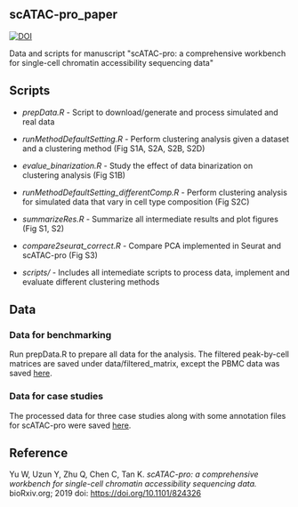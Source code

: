 scATAC-pro_paper
-----------------

[![DOI](https://zenodo.org/badge/239170583.svg)](https://zenodo.org/badge/latestdoi/239170583)

Data and scripts for manuscript "scATAC-pro: a comprehensive workbench for single-cell chromatin accessibility sequencing data"


## Scripts


- *prepData.R* - Script to download/generate and process simulated and real data

- *runMethodDefaultSetting.R* - Perform clustering analysis given a dataset and a clustering method (Fig S1A, S2A, S2B, S2D)

- *evalue_binarization.R*  - Study the effect of data binarization on clustering analysis (Fig S1B)

- *runMethodDefaultSetting_differentComp.R* - Perform clustering analysis for simulated data that vary in cell type composition (Fig S2C)

- *summarizeRes.R* - Summarize all intermediate results and plot figures (Fig S1, S2)

- *compare2seurat_correct.R*  - Compare PCA implemented in Seurat and scATAC-pro (Fig S3)

- *scripts/*   - Includes all intemediate scripts to process data, implement and evaluate different clustering methods

## Data

### Data for benchmarking
Run prepData.R to prepare all data for the analysis. The filtered peak-by-cell matrices are saved under data/filtered_matrix, except the PBMC data was saved [here](https://chopri.app.box.com/s/dlqybg6agug46obiu3mhevofnq4vit4t/). 

### Data for case studies
The processed data for three case studies along with some annotation files for scATAC-pro were saved [here](https://chopri.app.box.com/s/dlqybg6agug46obiu3mhevofnq4vit4t/).   


## Reference

Yu W, Uzun Y, Zhu Q, Chen C, Tan K. *scATAC-pro: a comprehensive workbench for single-cell chromatin accessibility sequencing data.* bioRxiv.org; 2019
doi: https://doi.org/10.1101/824326


